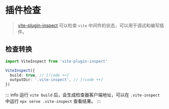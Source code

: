 # 插件检查

> [vite-plugin-inspect](https://github.com/antfu/vite-plugin-inspect) 可以检查 `vite` 中间件的状态，可以用于调试和编写插件。

## 检查转换

```ts
import ViteInspect from 'vite-plugin-inspect'

ViteInspect({
  build: true, // [!code ++]
  outputDir: '.vite-inspect', // [!code ++]
})
```

::: info
运行 `vite build` 后，会生成检查器客户端地址，可以在 `.vite-inspect` 中运行 `npx serve .vite-inspect` 查看结果。
:::
